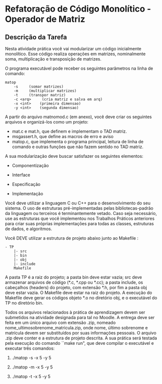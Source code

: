 # Refatoração de Código Monolítico - Operador de Matriz

## Descrição da Tarefa

Nesta atividade prática você vai modularizar um código inicialmente monolítico. Esse código realiza operações em matrizes, nominalmente soma, multiplicação e transposição de matrizes.

O programa executável pode receber os seguintes parâmetros na linha de comando:

    matop
        -s     (somar matrizes)
        -m     (multiplicar matrizes)
        -t     (transpor matriz)
        -c <arq>     (cria matriz e salva em arq)
        -x <int>    (primeira dimensao)
        -y <int>    (segunda dimensao)


A partir do arquivo matnomod.c (em anexo), você deve criar os seguintes arquivos e organizá-los como um projeto:

- mat.c e mat.h, que definem e implementam o TAD matriz.
- msgassert.h, que define as macros de erro e aviso
- matop.c, que implementa o programa principal, leitura de linha de comando e outras funções que não fazem sentido no TAD matriz.

A sua modularização deve buscar satisfazer os seguintes elementos:

- Componentização

- Interface

- Especificação

- Implementação

Você deve utilizar a linguagem C ou C++ para o desenvolvimento do seu sistema. O uso de estruturas pré-implementadas pelas bibliotecas-padrão da linguagem ou terceiros é terminantemente vetado. Caso seja necessário, use as estruturas que você implementou nos Trabalhos Práticos anteriores para criar suas próprias implementações para todas as classes, estruturas de dados, e algoritmos.

Você DEVE utilizar a estrutura de projeto abaixo junto ao Makefile :

    - TP
        |- src
        |- bin
        |- obj
        |- include
        Makefile

A pasta TP é a raiz do projeto; a pasta bin deve estar vazia; src deve armazenar arquivos de código (*.c, *.cpp ou *.cc); a pasta include, os cabeçalhos (headers) do projeto, com extensão *.h, por fim a pasta obj deve estar vazia. O Makefile deve estar na raiz do projeto. A execução do Makefile deve gerar os códigos objeto *.o no diretório obj, e o executável do TP no diretório bin.


Todos os arquivos relacionados à prática de aprendizagem devem ser submetidos na atividade designada para tal no Moodle. A entrega deve ser feita em um único arquivo com extensão .zip, nomeado nome_ultimosobrenome_matricula.zip, onde nome, último sobrenome e matrícula devem ser substituídos por suas informações pessoais. O arquivo .zip deve conter e a estrutura de projeto descrita. A sua prática será testada pela execução do comando ``make run", que deve compilar o executável e executar três comandos:

1. ./matop -s -x 5 -y 5

2. ./matop -m -x 5 -y 5

3. ./matop -t -x 5 -y 5
